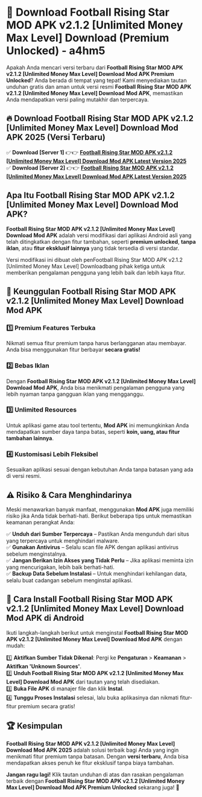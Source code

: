 # 🎯 Download Football Rising Star MOD APK v2.1.2 [Unlimited Money Max Level] Download (Premium Unlocked) -  a4hm5

Apakah Anda mencari versi terbaru dari **Football Rising Star MOD APK v2.1.2 [Unlimited Money Max Level] Download Mod APK Premium Unlocked**? Anda berada di tempat yang tepat! Kami menyediakan tautan unduhan gratis dan aman untuk versi resmi **Football Rising Star MOD APK v2.1.2 [Unlimited Money Max Level] Download Mod APK**, memastikan Anda mendapatkan versi paling mutakhir dan terpercaya.

## 🔥 Download Football Rising Star MOD APK v2.1.2 [Unlimited Money Max Level] Download Mod APK 2025 (Versi Terbaru)

✅ **Download [Server 1]** 👉👉 [**Football Rising Star MOD APK v2.1.2 [Unlimited Money Max Level] Download Mod APK Latest Version 2025**](https://momento.my/?title=Football_Rising_Star_MOD_APK_v2.1.2_[Unlimited_Money_Max_Level]_Download)  
✅ **Download [Server 2]** 👉👉 [**Football Rising Star MOD APK v2.1.2 [Unlimited Money Max Level] Download Mod APK Latest Version 2025**](https://momento.my/?title=Football_Rising_Star_MOD_APK_v2.1.2_[Unlimited_Money_Max_Level]_Download)  

## Apa Itu Football Rising Star MOD APK v2.1.2 [Unlimited Money Max Level] Download Mod APK?

**Football Rising Star MOD APK v2.1.2 [Unlimited Money Max Level] Download Mod APK** adalah versi modifikasi dari aplikasi Android asli yang telah ditingkatkan dengan fitur tambahan, seperti **premium unlocked**, **tanpa iklan**, atau **fitur eksklusif lainnya** yang tidak tersedia di versi standar.

Versi modifikasi ini dibuat oleh penFootball Rising Star MOD APK v2.1.2 [Unlimited Money Max Level] Downloadbang pihak ketiga untuk memberikan pengalaman pengguna yang lebih baik dan lebih kaya fitur.

## 🎯 Keunggulan Football Rising Star MOD APK v2.1.2 [Unlimited Money Max Level] Download Mod APK

### 1️⃣ Premium Features Terbuka
Nikmati semua fitur premium tanpa harus berlangganan atau membayar. Anda bisa menggunakan fitur berbayar **secara gratis!**

### 2️⃣ Bebas Iklan
Dengan **Football Rising Star MOD APK v2.1.2 [Unlimited Money Max Level] Download Mod APK**, Anda bisa menikmati pengalaman pengguna yang lebih nyaman tanpa gangguan iklan yang mengganggu.

### 3️⃣ Unlimited Resources
Untuk aplikasi game atau tool tertentu, **Mod APK** ini memungkinkan Anda mendapatkan sumber daya tanpa batas, seperti **koin, uang, atau fitur tambahan lainnya**.

### 4️⃣ Kustomisasi Lebih Fleksibel
Sesuaikan aplikasi sesuai dengan kebutuhan Anda tanpa batasan yang ada di versi resmi.

## ⚠️ Risiko & Cara Menghindarinya

Meski menawarkan banyak manfaat, menggunakan **Mod APK** juga memiliki risiko jika Anda tidak berhati-hati. Berikut beberapa tips untuk memastikan keamanan perangkat Anda:

✅ **Unduh dari Sumber Terpercaya** – Pastikan Anda mengunduh dari situs yang terpercaya untuk menghindari malware.  
✅ **Gunakan Antivirus** – Selalu scan file APK dengan aplikasi antivirus sebelum menginstalnya.  
✅ **Jangan Berikan Izin Akses yang Tidak Perlu** – Jika aplikasi meminta izin yang mencurigakan, lebih baik berhati-hati.  
✅ **Backup Data Sebelum Instalasi** – Untuk menghindari kehilangan data, selalu buat cadangan sebelum menginstal aplikasi.

## 📌 Cara Install Football Rising Star MOD APK v2.1.2 [Unlimited Money Max Level] Download Mod APK di Android

Ikuti langkah-langkah berikut untuk menginstal **Football Rising Star MOD APK v2.1.2 [Unlimited Money Max Level] Download Mod APK** dengan mudah:

1️⃣ **Aktifkan Sumber Tidak Dikenal**: Pergi ke **Pengaturan** > **Keamanan** > **Aktifkan 'Unknown Sources'**.  
2️⃣ **Unduh Football Rising Star MOD APK v2.1.2 [Unlimited Money Max Level] Download Mod APK** dari tautan yang telah disediakan.  
3️⃣ **Buka File APK** di manajer file dan klik **Instal**.  
4️⃣ **Tunggu Proses Instalasi** selesai, lalu buka aplikasinya dan nikmati fitur-fitur premium secara gratis!

## 🏆 Kesimpulan

**Football Rising Star MOD APK v2.1.2 [Unlimited Money Max Level] Download Mod APK 2025** adalah solusi terbaik bagi Anda yang ingin menikmati fitur premium tanpa batasan. Dengan **versi terbaru**, Anda bisa mendapatkan akses penuh ke fitur eksklusif tanpa biaya tambahan.

**Jangan ragu lagi!** Klik tautan unduhan di atas dan rasakan pengalaman terbaik dengan **Football Rising Star MOD APK v2.1.2 [Unlimited Money Max Level] Download Mod APK Premium Unlocked** sekarang juga! 🚀
